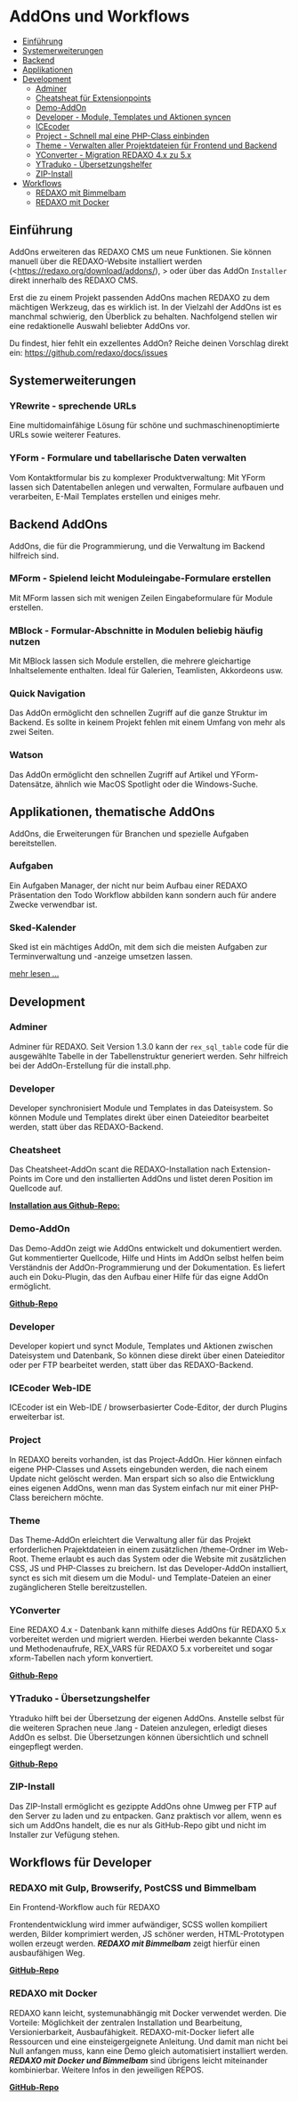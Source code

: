 # AddOns und Workflows

* [Einführung](#einfuehrung)
* [Systemerweiterungen](#systemerweiterungen)
* [Backend](#backend)
* [Applikationen](#applikationen)
* [Development](#development)
  + [Adminer](#adminer)
  + [Cheatsheat für Extensionpoints](#cheatsheet)
  + [Demo-AddOn](#demo)
  + [Developer - Module, Templates und Aktionen syncen](#developer)
  + [ICEcoder](#icecoder)
  + [Project - Schnell mal eine PHP-Class einbinden](#project)
  + [Theme - Verwalten aller Projektdateien für Frontend und Backend](#theme)
  + [YConverter - Migration REDAXO 4.x zu 5.x](#yconverter)
  + [YTraduko - Übersetzungshelfer](#ytraduko)
  + [ZIP-Install](#zip)
* [Workflows](#workflows)
  + [REDAXO mit Bimmelbam](#bimmelbam)
  + [REDAXO mit Docker](#docker)

<a name="einfuehrung"></a>

## Einführung

AddOns erweiteren das REDAXO CMS um neue Funktionen. Sie können manuell über die REDAXO-Website installiert werden (<https://redaxo.org/download/addons/), > oder über das AddOn `Installer` direkt innerhalb des REDAXO CMS.

Erst die zu einem Projekt passenden AddOns machen REDAXO zu dem mächtigen Werkzeug, das es wirklich ist. In der Vielzahl der AddOns ist es manchmal schwierig, den Überblick zu behalten. Nachfolgend stellen wir eine redaktionelle Auswahl beliebter AddOns vor.

Du findest, hier fehlt ein exzellentes AddOn? Reiche deinen Vorschlag direkt ein: <https://github.com/redaxo/docs/issues>

<a name="systemerweiterungen"></a>

## Systemerweiterungen

### YRewrite - sprechende URLs

Eine multidomainfähige Lösung für schöne und suchmaschinenoptimierte URLs sowie weiterer Features.

### YForm - Formulare und tabellarische Daten verwalten

Vom Kontaktformular bis zu komplexer Produktverwaltung: Mit YForm lassen sich Datentabellen anlegen und verwalten, Formulare aufbauen und verarbeiten, E-Mail Templates erstellen und einiges mehr.

<a name="backend"></a>

## Backend AddOns

AddOns, die für die Programmierung, und die Verwaltung im Backend hilfreich sind.

### MForm - Spielend leicht Moduleingabe-Formulare erstellen

Mit MForm lassen sich mit wenigen Zeilen Eingabeformulare für Module erstellen.

### MBlock - Formular-Abschnitte in Modulen beliebig häufig nutzen

Mit MBlock lassen sich Module erstellen, die mehrere gleichartige Inhaltselemente enthalten. Ideal für Galerien, Teamlisten, Akkordeons usw.

### Quick Navigation

Das AddOn ermöglicht den schnellen Zugriff auf die ganze Struktur im Backend. Es sollte in keinem Projekt fehlen mit einem Umfang von mehr als zwei Seiten.

### Watson

Das AddOn ermöglicht den schnellen Zugriff auf Artikel und YForm-Datensätze, ähnlich wie MacOS Spotlight oder die Windows-Suche.

<a name="applikationen"></a>

## Applikationen, thematische AddOns

AddOns, die Erweiterungen für Branchen und spezielle Aufgaben bereitstellen.

### Aufgaben

Ein Aufgaben Manager, der nicht nur beim Aufbau einer REDAXO Präsentation den Todo Workflow abbilden kann sondern auch für andere Zwecke verwendbar ist.

### Sked-Kalender

Sked ist ein mächtiges AddOn, mit dem sich die meisten Aufgaben zur Terminverwaltung und -anzeige umsetzen lassen.

[mehr lesen ...](https://redaxo.org/cms/addons/sked-der-kalender/)

<a name="development"></a>

## Development

<a name="adminer"></a>

### Adminer

Adminer für REDAXO. Seit Version 1.3.0 kann der `rex_sql_table` code für die ausgewählte Tabelle in der Tabellenstruktur generiert werden. Sehr hilfreich bei der AddOn-Erstellung für die install.php.

<a name="developer"></a>

### Developer

Developer synchronisiert Module und Templates in das Dateisystem. So können Module und Templates direkt über einen Dateieditor bearbeitet werden, statt über das REDAXO-Backend.

<a name="cheatsheet"></a>

### Cheatsheet

Das Cheatsheet-AddOn scant die REDAXO-Installation nach Extension-Points im Core und den installierten AddOns und listet deren Position im Quellcode auf.

[**Installation aus Github-Repo:**](https://github.com/tbaddade/redaxo_cheatsheet)

<a name="demo"></a>

### Demo-AddOn

Das Demo-AddOn zeigt wie AddOns entwickelt und dokumentiert werden. Gut kommentierter Quellcode, Hilfe und Hints im AddOn selbst helfen beim Verständnis der AddOn-Programmierung und der Dokumentation. Es liefert auch ein Doku-Plugin, das den Aufbau einer Hilfe für das eigne AddOn ermöglicht.

[**Github-Repo**](https://github.com/FriendsOfREDAXO/demo_addon)

<a name="developer"></a>

### Developer

Developer kopiert und synct Module, Templates und Aktionen zwischen Dateisystem und Datenbank, So können diese direkt über einen Dateieditor oder per FTP bearbeitet werden, statt über das REDAXO-Backend.

<a name="icecoder"></a>

### ICEcoder Web-IDE

ICEcoder ist ein Web-IDE / browserbasierter Code-Editor, der durch Plugins erweiterbar ist.

<a name="project"></a>

### Project

In REDAXO bereits vorhanden, ist das Project-AddOn. Hier können einfach eigene PHP-Classes und Assets eingebunden werden, die nach einem Update nicht gelöscht werden. Man erspart sich so also die Entwicklung eines eigenen AddOns, wenn man das System einfach nur mit einer PHP-Class bereichern möchte.

<a name="theme"></a>

### Theme

Das Theme-AddOn erleichtert die Verwaltung aller für das Projekt erforderlichen Prajektdateien in einem zusätzlichen /theme-Ordner im Web-Root. Theme erlaubt es auch das System oder die Website mit zusätzlichen CSS, JS und PHP-Classes zu breichern. Ist das Developer-AddOn installiert, synct es sich mit diesem um die Modul- und Template-Dateien an einer zugänglicheren Stelle bereitzustellen.

<a name="yconverter"></a>

### YConverter

Eine REDAXO 4.x - Datenbank kann mithilfe dieses AddOns für REDAXO 5.x vorbereitet werden und migriert werden. Hierbei werden bekannte Class- und Methodenaufrufe, REX_VARS für REDAXO 5.x vorbereitet und sogar xform-Tabellen nach yform konvertiert.

[**Github-Repo**](https://github.com/yakamara/yconverter)

<a name="ytraduko"></a>

### YTraduko - Übersetzungshelfer

Ytraduko hilft bei der Übersetzung der eigenen AddOns. Anstelle selbst für die weiteren Sprachen neue .lang - Dateien anzulegen, erledigt dieses AddOn es selbst. Die Übersetzungen können übersichtlich und schnell eingepflegt werden.

[**Github-Repo**](https://github.com/yakamara/ytraduko)

<a name="zip"></a>

### ZIP-Install

Das ZIP-Install ermöglicht es gezippte AddOns ohne Umweg per FTP auf den Server zu laden und zu entpacken. Ganz praktisch vor allem, wenn es sich um AddOns handelt, die es nur als GitHub-Repo gibt und nicht im Installer zur Vefügung stehen.  

<a name="workflows"></a>

## Workflows für Developer

<a name="bimmelbam"></a>

### REDAXO mit Gulp, Browserify, PostCSS und Bimmelbam

Ein Frontend-Workflow auch für REDAXO

Frontendentwicklung wird immer aufwändiger, SCSS wollen kompiliert werden, Bilder komprimiert werden, JS schöner werden, HTML-Prototypen wollen erzeugt werden. ***REDAXO mit Bimmelbam*** zeigt hierfür einen ausbaufähigen Weg.

[**GitHub-Repo**](https://github.com/FriendsOfREDAXO/redaxo-mit-bimmelbam)

<a name="docker"></a>

### REDAXO mit Docker

REDAXO kann leicht, systemunabhängig mit Docker verwendet werden. Die Vorteile: Möglichkeit der zentralen Installation und Bearbeitung, Versionierbarkeit, Ausbaufähigkeit. REDAXO-mit-Docker liefert alle Ressourcen und eine einsteigergeignete Anleitung. Und damit man nicht bei Null anfangen muss, kann eine Demo gleich automatisiert installiert werden. ***REDAXO mit Docker und Bimmelbam*** sind übrigens leicht miteinander kombinierbar. Weitere Infos in den jeweiligen REPOS.

[**GitHub-Repo**](https://github.com/FriendsOfREDAXO/redaxo-mit-docker)
